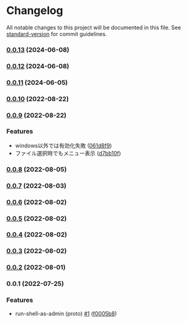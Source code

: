 # Changelog

All notable changes to this project will be documented in this file. See [standard-version](https://github.com/conventional-changelog/standard-version) for commit guidelines.

### [0.0.13](https://github.com/taizod1024/vscode-run-shell-as-admin-extension/compare/v0.0.12...v0.0.13) (2024-06-08)

### [0.0.12](https://github.com/taizod1024/vscode-run-shell-as-admin-extension/compare/v0.0.11...v0.0.12) (2024-06-08)

### [0.0.11](https://github.com/taizod1024/vscode-run-shell-as-admin-extension/compare/v0.0.10...v0.0.11) (2024-06-05)

### [0.0.10](https://github.com/taizod1024/vscode-run-shell-as-admin-extension/compare/v0.0.9...v0.0.10) (2022-08-22)

### [0.0.9](https://github.com/taizod1024/vscode-run-shell-as-admin-extension/compare/v0.0.8...v0.0.9) (2022-08-22)


### Features

* windows以外では有効化失敗 ([061d8f9](https://github.com/taizod1024/vscode-run-shell-as-admin-extension/commit/061d8f95e78ba3f92baa209d5da3544d005104f5))
* ファイル選択時でもメニュー表示 ([d7bb10f](https://github.com/taizod1024/vscode-run-shell-as-admin-extension/commit/d7bb10f6f2463acc1ca1fcd6e0d4decfbc4fd6d6))

### [0.0.8](https://github.com/taizod1024/vscode-run-shell-as-admin-extension/compare/v0.0.7...v0.0.8) (2022-08-05)

### [0.0.7](https://github.com/taizod1024/vscode-run-shell-as-admin-extension/compare/v0.0.6...v0.0.7) (2022-08-03)

### [0.0.6](https://github.com/taizod1024/vscode-run-shell-as-admin-extension/compare/v0.0.5...v0.0.6) (2022-08-02)

### [0.0.5](https://github.com/taizod1024/vscode-run-shell-as-admin-extension/compare/v0.0.4...v0.0.5) (2022-08-02)

### [0.0.4](https://github.com/taizod1024/vscode-run-shell-as-admin-extension/compare/v0.0.3...v0.0.4) (2022-08-02)

### [0.0.3](https://github.com/taizod1024/vscode-run-shell-as-admin-extension/compare/v0.0.2...v0.0.3) (2022-08-02)

### [0.0.2](https://github.com/taizod1024/vscode-run-shell-as-admin-extension/compare/v0.0.1...v0.0.2) (2022-08-01)

### 0.0.1 (2022-07-25)


### Features

* run-shell-as-admin (proto) [#1](https://github.com/taizod1024/vscode-run-shell-as-admin-extension/issues/1) ([f0005b8](https://github.com/taizod1024/vscode-run-shell-as-admin-extension/commit/f0005b823ac0f68238bf8f47bb1dea8cc9f994f2))
